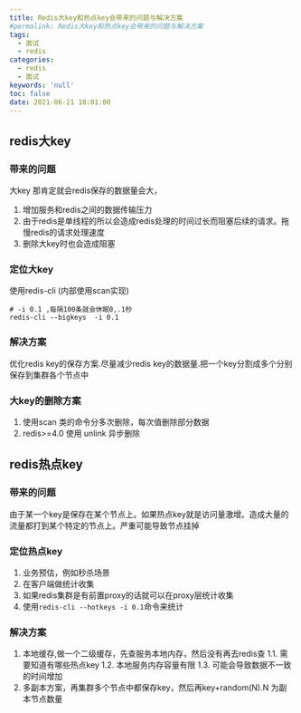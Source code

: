 ```yaml
---
title: Redis大key和热点key会带来的问题与解决方案
#permalink: Redis大key和热点key会带来的问题与解决方案
tags:
  - 面试
  - redis
categories:
  - redis
  - 面试
keywords: 'null'
toc: false
date: 2021-06-21 18:01:00
---
```


<!--more-->

## redis大key

### 带来的问题

大key 那肯定就会redis保存的数据量会大，

1. 增加服务和redis之间的数据传输压力
2. 由于redis是单线程的所以会造成redis处理的时间过长而阻塞后续的请求。拖慢redis的请求处理速度
3. 删除大key时也会造成阻塞

### 定位大key

使用redis-cli (内部使用scan实现)

```
# -i 0.1 ,每隔100条就会休眠0,.1秒
redis-cli --bigkeys  -i 0.1
```

### 解决方案

优化redis key的保存方案.尽量减少redis key的数据量.把一个key分割成多个分别保存到集群各个节点中

### 大key的删除方案

1. 使用scan 类的命令分多次删除，每次值删除部分数据
2. redis>=4.0 使用 unlink 异步删除

## redis热点key

### 带来的问题

由于某一个key是保存在某个节点上。如果热点key就是访问量激增。造成大量的流量都打到某个特定的节点上。严重可能导致节点挂掉

### 定位热点key

1. 业务预估，例如秒杀场景
2. 在客户端做统计收集
3. 如果redis集群是有前置proxy的话就可以在proxy层统计收集
4. 使用`redis-cli --hotkeys -i 0.1`命令来统计

### 解决方案

1. 本地缓存,做一个二级缓存，先查服务本地内存，然后没有再去redis查
   1.1. 需要知道有哪些热点key
   1.2. 本地服务内存容量有限
   1.3. 可能会导致数据不一致的时间增加
2. 多副本方案，再集群多个节点中都保存key，然后再key+random(N).N 为副本节点数量

